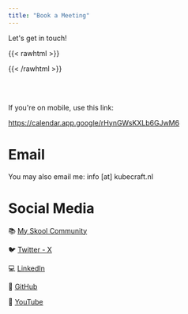```yaml
---
title: "Book a Meeting"
---
```


Let's get in touch!

{{< rawhtml >}} 
<!-- Google Calendar Appointment Scheduling begin -->
<link href="https://calendar.google.com/calendar/scheduling-button-script.css" rel="stylesheet">
<script src="https://calendar.google.com/calendar/scheduling-button-script.js" async></script>
<script>
(function() {
  var target = document.currentScript;
    window.addEventListener('load', function() {
        calendar.schedulingButton.load({
              url: 'https://calendar.google.com/calendar/appointments/schedules/AcZssZ1e1VYDCceDdFZ6V6Wml3cmYdSY_rTTBlW0ZBeiUaGWsUIDZgrPgYtMGMWFLaJJ9ieqMW-WmZmZ?gv=true',
                    color: '#0B8043',
                          label: "Book a 15 minute chat",
                                target,
});
  });
  })();
  </script>
  <!-- end Google Calendar Appointment Scheduling -->

{{< /rawhtml >}}

<br><br>

If you're on mobile, use this link:

https://calendar.app.google/rHynGWsKXLb6GJwM6

# Email

You may also email me: info [at] kubecraft.nl

# Social Media

📚 [My Skool Community](https://mischavandenburg.com/skool)

🐦 [Twitter - X](https://twitter.com/mischa_vdburg)

💻 [LinkedIn](https://www.linkedin.com/in/mischavandenburg)

💾 [GitHub](https://github.com/mischavandenburg/)

🎥 [YouTube](https://www.youtube.com/channel/UCDAck-gFPTrgTx_qp59-bQA)
